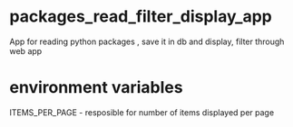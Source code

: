 # packages_read_filter_display_app

App for reading python packages , save it in db and display, filter through web app

# environment variables

ITEMS_PER_PAGE - resposible for number of items displayed per page
